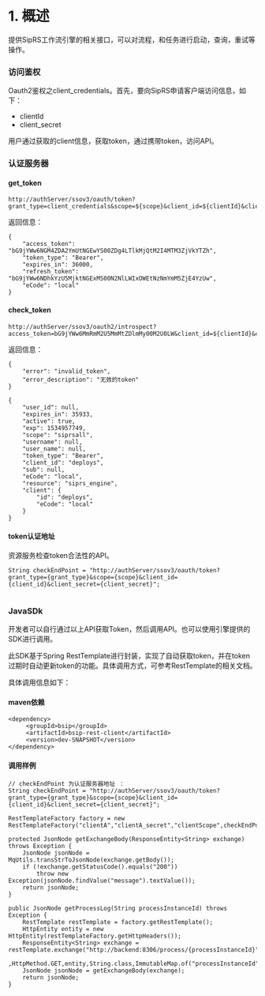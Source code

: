 # 1. 概述

提供SipRS工作流引擎的相关接口，可以对流程，和任务进行启动，查询，重试等操作。

### 访问鉴权

Oauth2鉴权之client_credentials。首先，要向SipRS申请客户端访问信息，如下：

- clientId
- client_secret

用户通过获取的client信息，获取token，通过携带token，访问API。

### 认证服务器

#### get_token

```
http://authServer/ssov3/oauth/token?grant_type=client_credentials&scope=${scope}&client_id=${clientId}&client_secret=${secret}
```

 返回信息：

```
{
    "access_token": "bG9jYWw6NGM4ZDA2YmUtNGEwYS00ZDg4LTlkMjQtM2I4MTM3ZjVkYTZh",
    "token_type": "Bearer",
    "expires_in": 36000,
    "refresh_token": "bG9jYWw6NDhkYzU5MjktNGExMS00N2NlLWIxOWEtNzNmYmM5ZjE4YzUw",
    "eCode": "local"
}
```

#### check_token

```
http://authServer/ssov3/oauth2/introspect?access_token=bG9jYWw6MmRmM2U5MmMtZDlmMy00M2U0LW&client_id=${clientId}&client_secret=${secret}
```

返回信息：

```
{
    "error": "invalid_token",
    "error_description": "无效的token"
}

{
    "user_id": null,
    "expires_in": 35933,
    "active": true,
    "exp": 1534957749,
    "scope": "siprsall",
    "username": null,
    "user_name": null,
    "token_type": "Bearer",
    "client_id": "deploys",
    "sub": null,
    "eCode": "local",
    "resource": "siprs_engine",
    "client": {
        "id": "deploys",
        "eCode": "local"
    }
}
```

#### token认证地址

资源服务检查token合法性的API。

```
String checkEndPoint = "http://authServer/ssov3/oauth/token?grant_type={grant_type}&scope={scope}&client_id={client_id}&client_secret={client_secret}";
       
```

### JavaSDk

开发者可以自行通过以上API获取Token，然后调用API。也可以使用引擎提供的SDK进行调用。

此SDK基于Spring RestTemplate进行封装，实现了自动获取token，并在token过期时自动更新token的功能。具体调用方式，可参考RestTemplate的相关文档。

具体调用信息如下：

#### maven依赖

```
<dependency>
     <groupId>bsip</groupId>
     <artifactId>bsip-rest-client</artifactId>
     <version>dev-SNAPSHOT</version>
</dependency>
```

#### 调用样例

```
// checkEndPoint 为认证服务器地址 ： 
String checkEndPoint = "http://authServer/ssov3/oauth/token?grant_type={grant_type}&scope={scope}&client_id={client_id}&client_secret={client_secret}";

RestTemplateFactory factory = new RestTemplateFactory("clientA","clientA_secret","clientScope",checkEndPoint);

protected JsonNode getExchangeBody(ResponseEntity<String> exchange) throws Exception {
    JsonNode jsonNode = MqUtils.transStrToJsonNode(exchange.getBody());
    if (!exchange.getStatusCode().equals("200"))
        throw new Exception(jsonNode.findValue("message").textValue());
    return jsonNode;
}

public JsonNode getProcessLog(String processInstanceId) throws Exception {
    RestTemplate restTemplate = factory.getRestTemplate();
    HttpEntity entity = new HttpEntity(restTemplateFactory.getHttpHeaders());
    ResponseEntity<String> exchange = restTemplate.exchange("http://backend:8306/process/{processInstanceId}"
            ,HttpMethod.GET,entity,String.class,ImmutableMap.of("processInstanceId",processInstanceId));
    JsonNode jsonNode = getExchangeBody(exchange);
    return jsonNode;
}
```



